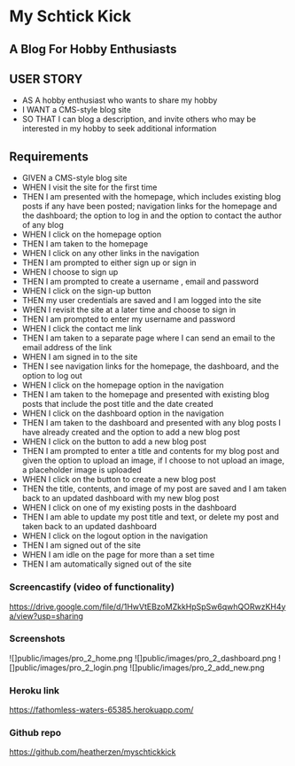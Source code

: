 # My Schtick Kick

## A Blog For Hobby Enthusiasts

## USER STORY

* AS A hobby enthusiast who wants to share my hobby 
* I WANT a CMS-style blog site 
* SO THAT I can blog a description, and invite others who may be interested in my hobby to seek additional information 

## Requirements

* GIVEN a CMS-style blog site 
* WHEN I visit the site for the first time 
* THEN I am presented with the homepage, which includes existing blog posts if any have been posted; navigation links for the homepage and the dashboard; the option to log in and the option to contact the author of any blog
* WHEN I click on the homepage option 
* THEN I am taken to the homepage 
* WHEN I click on any other links in the navigation 
* THEN I am prompted to either sign up or sign in 
* WHEN I choose to sign up 
* THEN I am prompted to create a username , email and password 
* WHEN I click on the sign-up button 
* THEN my user credentials are saved and I am logged into the site 
* WHEN I revisit the site at a later time and choose to sign in 
* THEN I am prompted to enter my username and password 
* WHEN I click the contact me link
* THEN I am taken to a separate page where I can send an email to the email address of the link
* WHEN I am signed in to the site 
* THEN I see navigation links for the homepage, the dashboard, and the option to log out 
* WHEN I click on the homepage option in the navigation 
* THEN I am taken to the homepage and presented with existing blog posts that include the post title and the date created 
* WHEN I click on the dashboard option in the navigation 
* THEN I am taken to the dashboard and presented with any blog posts I have already created and the option to add a new blog post 
* WHEN I click on the button to add a new blog post 
* THEN I am prompted to enter a title and contents for my blog post and given the option to upload an image, if I choose to not upload an image, a placeholder image is uploaded  
* WHEN I click on the button to create a new blog post 
* THEN the title, contents, and image of my post are saved and I am taken back to an updated dashboard with my new blog post 
* WHEN I click on one of my existing posts in the dashboard 
* THEN I am able to update my post title and text, or delete my post and taken back to an updated dashboard 
* WHEN I click on the logout option in the navigation 
* THEN I am signed out of the site 
* WHEN I am idle on the page for more than a set time 
* THEN I am automatically signed out of the site 

### Screencastify (video of functionality)

https://drive.google.com/file/d/1HwVtEBzoMZkkHpSpSw6qwhQORwzKH4ya/view?usp=sharing

### Screenshots

![]public/images/pro_2_home.png 
![]public/images/pro_2_dashboard.png 
![]public/images/pro_2_login.png 
![]public/images/pro_2_add_new.png

### Heroku link

https://fathomless-waters-65385.herokuapp.com/

### Github repo

https://github.com/heatherzen/myschtickkick